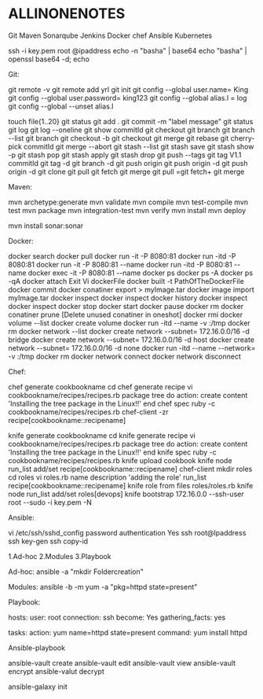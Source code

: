 # ALLINONENOTES

Git
Maven
Sonarqube
Jenkins
Docker
chef 
Ansible
Kubernetes

ssh -i key.pem root @ipaddress
echo -n "basha" | base64
echo "basha" | openssl base64 -d; echo

Git:

git remote -v
git remote add yrl
git init
git config --global user.name= King
git config --global user.password= king123
git config --global alias.l = log
git config --global --unset alias.l

touch file{1..20}
git status
git add .
git commit -m "label message"
git status 
git log
git log --oneline
git show commitId
git checkout
git branch
git branch --list
git branch <branchname>
git checkout -b <branchname>
git checkout <branchname>
git merge
git rebase
git cherry-pick commitId
git merge --abort
git stash --list
git stash save <stashname>
git stash show -p <StashId>
git stash pop
git stash apply
git stash drop <stashId>
git push --tags
git tag V1.1 commitId
git tag -d <tagname>
git branch -d <branchname>
git push origin <branchname>
git push origin -d <tagname>
git push origin -d <branchname>
git clone
git pull
git fetch 
git merge
git pull =git fetch+ git merge



Maven:

mvn archetype:generate
mvn validate
mvn compile
mvn test-compile
mvn test
mvn package
mvn integration-test
mvn verify
mvn install
mvn deploy

mvn install sonar:sonar

Docker:

docker search <imagename>
docker pull <imagename>
docker run -it -P 8080:81 <imagename>
docker run -itd -P 8080:81 <imagename>
docker run -it -P 8080:81 --name <containername> <imagename>
docker run -itd -P 8080:81 --name <containername> <imagename>
docker exec -it -P 8080:81 --name <containername> <imagename> 
docker ps 
docker ps -A
docker ps -qA
docker attach <containerId>
Exit
Vi dockerFile
docker built -t <Imagename> PathOfTheDockerFile
docker commit <ConatinerId> <Imagename>
docker conatiner export <conatinername> > myImage.tar
docker image import myImage.tar <imagename>
docker inspect <conatinerId>
docker inspect <imagename>
docker history <imagename>
docker inspect <volumename>
docker inspect <networkname>
docker stop <conatinerId>
docker start <containerId>
docker pause <containerId>
docker rm <containerId>
docker conatiner prune [Delete unused conatiner in oneshot]
docker rmi <Imagename>
docker volume --list
docker create volume <volumename>
docker run -itd --name <containername> -v <volumename>:/tmp <Imagename>
docker rm <volumename>
docker network --list
docker create network --subnet= 172.16.0.0/16 -d bridge <Networkname>
docker create network --subnet= 172.16.0.0/16 -d host <Networkname>
docker create network --subnet= 172.16.0.0/16 -d none <Networkname>
docker run -itd --name <containername> --network=<networkname> -v <volumename>:/tmp <Imagename>
docker rm <networkname>
docker network connect <networkname> <conatinerId>
docker network disconnect <networkname> <containerId>


Chef:

chef generate cookbookname <cookbookname>
cd <cookbookname>
chef generate recipe <recipename>
vi cookbookname/recipes/recipes.rb
package tree do
action: create 
content 'Installing the tree package in the Linux!!'
end
chef spec ruby -c cookbookname/recipes/recipes.rb
chef-client -zr recipe[cookbookname::recipename]


knife generate cookbookname <cookbookname>
cd <cookbookname>
knife generate recipe <recipename>
vi cookbookname/recipes/recipes.rb
package tree do
action: create 
content 'Installing the tree package in the Linux!!'
end
knife spec ruby -c cookbookname/recipes/recipes.rb
knife upload cookbook <cookbookname>
knife node run_list add/set recipe[cookbookname::recipename]
chef-client 
mkdir roles
cd roles
vi roles.rb
name <rolename>
description 'adding the role'
run_list recipe[cookbookname::recipename]
knife role from files roles/roles.rb
knife node run_list add/set roles[devops]
knife bootstrap 172.16.0.0 --ssh-user root --sudo -i key.pem -N <nodename>

Ansible:

vi /etc/ssh/sshd_config
password authentication Yes
ssh root@Ipaddress
ssh key-gen
ssh copy-id <Ipaddress>

1.Ad-hoc 
2.Modules
3.Playbook

Ad-hoc:
ansible <groupname> -a "mkdir Foldercreation"

Modules:
ansible <groupname> -b -m yum -a "pkg=httpd state=present"

Playbook:

hosts: <groupname>
user: root
connection: ssh
become: Yes
gathering_facts: yes

tasks:
action: yum  name=httpd state=present
command: yum install httpd

Ansible-playbook <filename>

ansible-vault create <filename>
ansible-vault edit <filename>
ansible-vault view <filename>
ansible-vault encrypt <filename>
ansible-valut decrypt <filename>

ansible-galaxy init <Rolename>
